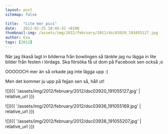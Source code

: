 ```yaml
---
layout: post
sitemap: false

title:  "Lite mer pics"
date:   2012-02-25 10:46:42 +0100
thumbnail-img: /assets/img/2012/february/2012/dsc03920_191055127.jpg
author: Eva
tags: [2012]
---
```


När jag likaså lagt in bilderna från bowlingen så tänkte jag nu lägga in lite bilder från festen i lördags. Ska försöka få ut dom på Facebook sen också ;o









OOOOOCH mer än så orkade jag inte lägga upp :(

Men det kommer ju upp på fejjan sen så, håll ut!

![]({{ '/assets/img/2012/february/2012/dsc03920_191055127.jpg'  | relative_url }})

![]({{ '/assets/img/2012/february/2012/dsc03936_191055169.jpg'  | relative_url }})

![]({{ '/assets/img/2012/february/2012/dsc03938_191055207.jpg'  | relative_url }})

